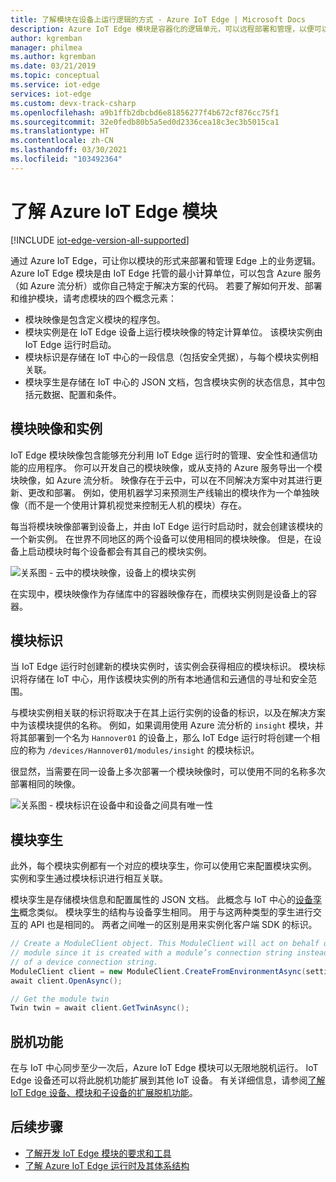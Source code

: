 ```yaml
---
title: 了解模块在设备上运行逻辑的方式 - Azure IoT Edge | Microsoft Docs
description: Azure IoT Edge 模块是容器化的逻辑单元，可以远程部署和管理，以便可以在 IoT Edge 设备上运行业务逻辑
author: kgremban
manager: philmea
ms.author: kgremban
ms.date: 03/21/2019
ms.topic: conceptual
ms.service: iot-edge
services: iot-edge
ms.custom: devx-track-csharp
ms.openlocfilehash: a9b1ffb2dbcbd6e81856277f4b672cf876cc75f1
ms.sourcegitcommit: 32e0fedb80b5a5ed0d2336cea18c3ec3b5015ca1
ms.translationtype: HT
ms.contentlocale: zh-CN
ms.lasthandoff: 03/30/2021
ms.locfileid: "103492364"
---
```

# <a name="understand-azure-iot-edge-modules"></a>了解 Azure IoT Edge 模块

[!INCLUDE [iot-edge-version-all-supported](../../includes/iot-edge-version-all-supported.md)]

通过 Azure IoT Edge，可让你以模块的形式来部署和管理 Edge 上的业务逻辑。 Azure IoT Edge 模块是由 IoT Edge 托管的最小计算单位，可以包含 Azure 服务（如 Azure 流分析）或你自己特定于解决方案的代码。 若要了解如何开发、部署和维护模块，请考虑模块的四个概念元素：

* 模块映像是包含定义模块的程序包。
* 模块实例是在 IoT Edge 设备上运行模块映像的特定计算单位。 该模块实例由 IoT Edge 运行时启动。
* 模块标识是存储在 IoT 中心的一段信息（包括安全凭据），与每个模块实例相关联。
* 模块孪生是存储在 IoT 中心的 JSON 文档，包含模块实例的状态信息，其中包括元数据、配置和条件。

## <a name="module-images-and-instances"></a>模块映像和实例

IoT Edge 模块映像包含能够充分利用 IoT Edge 运行时的管理、安全性和通信功能的应用程序。 你可以开发自己的模块映像，或从支持的 Azure 服务导出一个模块映像，如 Azure 流分析。
映像存在于云中，可以在不同解决方案中对其进行更新、更改和部署。 例如，使用机器学习来预测生产线输出的模块作为一个单独映像（而不是一个使用计算机视觉来控制无人机的模块）存在。

每当将模块映像部署到设备上，并由 IoT Edge 运行时启动时，就会创建该模块的一个新实例。 在世界不同地区的两个设备可以使用相同的模块映像。 但是，在设备上启动模块时每个设备都会有其自己的模块实例。

![关系图 - 云中的模块映像，设备上的模块实例](./media/iot-edge-modules/image_instance.png)

在实现中，模块映像作为存储库中的容器映像存在，而模块实例则是设备上的容器。

<!--
As use cases for Azure IoT Edge grow, new types of module images and instances will be created. For example, resource constrained devices cannot run containers so may require module images that exist as dynamic link libraries and instances that are executables. 
-->

## <a name="module-identities"></a>模块标识

当 IoT Edge 运行时创建新的模块实例时，该实例会获得相应的模块标识。 模块标识将存储在 IoT 中心，用作该模块实例的所有本地通信和云通信的寻址和安全范围。

与模块实例相关联的标识将取决于在其上运行实例的设备的标识，以及在解决方案中为该模块提供的名称。 例如，如果调用使用 Azure 流分析的 `insight` 模块，并将其部署到一个名为 `Hannover01` 的设备上，那么 IoT Edge 运行时将创建一个相应的称为 `/devices/Hannover01/modules/insight` 的模块标识。

很显然，当需要在同一设备上多次部署一个模块映像时，可以使用不同的名称多次部署相同的映像。

![关系图 - 模块标识在设备中和设备之间具有唯一性](./media/iot-edge-modules/identity.png)

## <a name="module-twins"></a>模块孪生

此外，每个模块实例都有一个对应的模块孪生，你可以使用它来配置模块实例。 实例和孪生通过模块标识进行相互关联。

模块孪生是存储模块信息和配置属性的 JSON 文档。 此概念与 IoT 中心的[设备孪生](../iot-hub/iot-hub-devguide-device-twins.md)概念类似。 模块孪生的结构与设备孪生相同。 用于与这两种类型的孪生进行交互的 API 也是相同的。 两者之间唯一的区别是用来实例化客户端 SDK 的标识。

```csharp
// Create a ModuleClient object. This ModuleClient will act on behalf of a
// module since it is created with a module’s connection string instead
// of a device connection string.
ModuleClient client = new ModuleClient.CreateFromEnvironmentAsync(settings);
await client.OpenAsync();

// Get the module twin
Twin twin = await client.GetTwinAsync();
```

## <a name="offline-capabilities"></a>脱机功能

在与 IoT 中心同步至少一次后，Azure IoT Edge 模块可以无限地脱机运行。 IoT Edge 设备还可以将此脱机功能扩展到其他 IoT 设备。 有关详细信息，请参阅[了解 IoT Edge 设备、模块和子设备的扩展脱机功能](offline-capabilities.md)。

## <a name="next-steps"></a>后续步骤

* [了解开发 IoT Edge 模块的要求和工具](module-development.md)
* [了解 Azure IoT Edge 运行时及其体系结构](iot-edge-runtime.md)
